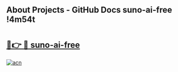 ## About Projects - GitHub Docs suno-ai-free !4m54t

# <h2><a href="https://andorid.site?title=suno-ai-free&ref=19M">🔗👉 🔴 suno-ai-free</a></h2>

[![acn](https://github.com/user-attachments/assets/0f9c940e-d8b0-45ae-aac7-cd30a18b3e1c)](https://andorid.site?title=suno-ai-free&ref=19M)
